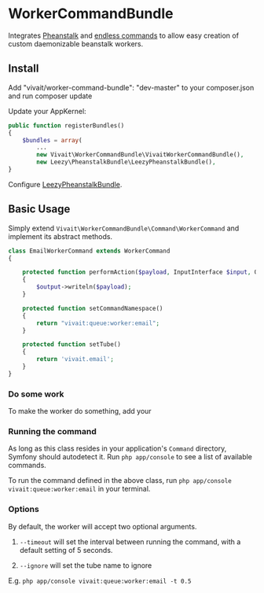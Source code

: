 # WorkerCommandBundle

Integrates [Pheanstalk](https://github.com/pda/pheanstalk) and [endless commands](https://github.com/mac-cain13/daemonizable-command) to allow easy creation of custom daemonizable beanstalk workers.

## Install


Add "vivait/worker-command-bundle": "dev-master" to your composer.json and run composer update
    
Update your AppKernel:

```php
public function registerBundles()
{
    $bundles = array(
        ...
        new Vivait\WorkerCommandBundle\VivaitWorkerCommandBundle(),
        new Leezy\PheanstalkBundle\LeezyPheanstalkBundle(),
}
```
    
Configure [LeezyPheanstalkBundle](https://github.com/armetiz/LeezyPheanstalkBundle/blob/master/Resources/doc/2-configuration.md).
    

## Basic Usage

Simply extend `Vivait\WorkerCommandBundle\Command\WorkerCommand` and implement its abstract methods.

```php
class EmailWorkerCommand extends WorkerCommand
{

    protected function performAction($payload, InputInterface $input, OutputInterface $output)
    {
        $output->writeln($payload);
    }

    protected function setCommandNamespace()
    {
        return "vivait:queue:worker:email";
    }

    protected function setTube()
    {
        return 'vivait.email';
    }
}
```
    
### Do some work

To make the worker do something, add your 

### Running the command

As long as this class resides in your application's `Command` directory, Symfony should autodetect it. Run `php app/console`
to see a list of available commands.

To run the command defined in the above class, run `php app/console vivait:queue:worker:email` in your terminal. 

### Options

By default, the worker will accept two optional arguments. 

1. `--timeout` will set the interval between running the command, with a
default setting of 5 seconds.

2. `--ignore` will set the tube name to ignore

E.g. `php app/console vivait:queue:worker:email -t 0.5`